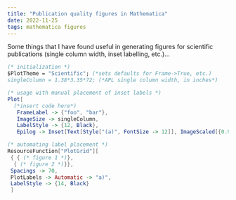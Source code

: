 ```yaml
---
title: "Publication quality figures in Mathematica"
date: 2022-11-25
tags: mathematica figures
---
```


Some things that I have found useful in generating figures for scientific publications (single column width, inset labelling, etc.)...

```mathematica
(* initialization *)
$PlotTheme = "Scientific"; (*sets defaults for Frame->True, etc.)
singleColumn = 1.38*3.35*72; (*APL single column width, in inches*)

(* usage with manual placement of inset labels *)
Plot[
  (*insert code here*)
   FrameLabel -> {"foo", "bar"},
   ImageSize -> singleColumn, 
   LabelStyle -> {12, Black},
   Epilog -> Inset[Text[Style["(a)", FontSize -> 12]], ImageScaled[{0.9, 0.9}]]

(* automating label placement *)
ResourceFunction["PlotGrid"][
 { { (* figure 1 *)},
  { (* figure 2 *)}},
 Spacings -> 70,
 PlotLabels -> Automatic -> "a)",
 LabelStyle -> {14, Black}
 ]

 ```  